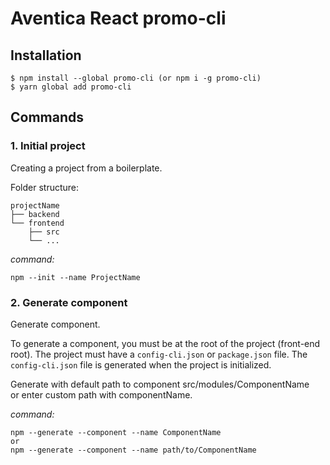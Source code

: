 # Aventica React promo-cli
## Installation
```shell script
$ npm install --global promo-cli (or npm i -g promo-cli)
$ yarn global add promo-cli
```
## Commands
### 1. Initial project
Creating a project from a boilerplate.

Folder structure:
```
projectName
├── backend
└── frontend
    ├── src
    └── ...
```
*command:*
```shell script
npm --init --name ProjectName
```
### 2. Generate component
Generate component.

To generate a component, you must be at the root of the project (front-end root). The project must have a `config-cli.json` or `package.json` file. The `config-cli.json` file is generated when the project is initialized.

Generate with default path to component src/modules/ComponentName\
or enter custom path with componentName.

*command:*
```shell script
npm --generate --component --name ComponentName
or
npm --generate --component --name path/to/ComponentName
```
